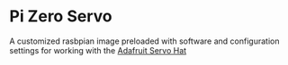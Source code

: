 # Pi Zero Servo

A customized rasbpian image preloaded with software and configuration settings for working with the [Adafruit Servo Hat](https://learn.adafruit.com/adafruit-16-channel-pwm-servo-hat-for-raspberry-pi/overview)
